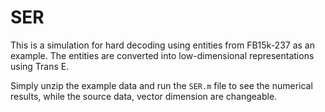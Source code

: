 # SER
This is a simulation for hard decoding using entities from FB15k-237 as an example. The entities are converted into low-dimensional representations using Trans E.

Simply unzip the example data and run the `SER.m` file to see the numerical results, while the source data, vector dimension are changeable. 
